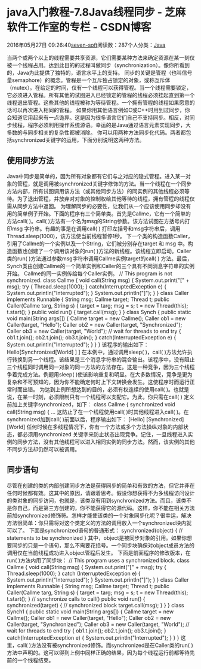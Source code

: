
# java入门教程-7.8Java线程同步 -  芝麻软件工作室的专栏 - CSDN博客


2016年05月27日 09:26:40[seven-soft](https://me.csdn.net/softn)阅读数：287个人分类：[Java																](https://blog.csdn.net/softn/article/category/6242590)



当两个或两个以上的线程需要共享资源，它们需要某种方法来确定资源在某一刻仅被一个线程占用。达到此目的的过程叫做同步（synchronization）。像你所看到的，Java为此提供了独特的，语言水平上的支持。
同步的关键是管程（也叫信号量semaphore）的概念。管程是一个互斥独占锁定的对象，或称互斥体（mutex）。在给定的时间，仅有一个线程可以获得管程。当一个线程需要锁定，它必须进入管程。所有其他的试图进入已经锁定的管程的线程必须挂起直到第一个线程退出管程。这些其他的线程被称为等待管程。一个拥有管程的线程如果愿意的话可以再次进入相同的管程。
如果你用其他语言例如C或C++时用到过同步，你会知道它用起来有一点诡异。这是因为很多语言它们自己不支持同步。相反，对同步线程，程序必须利用操作系统源语。幸运的是Java通过语言元素实现同步，大多数的与同步相关的复杂性都被消除。
你可以用两种方法同步化代码。两者都包括synchronized关键字的运用，下面分别说明这两种方法。
## 使用同步方法
Java中同步是简单的，因为所有对象都有它们与之对应的隐式管程。进入某一对象的管程，就是调用被synchronized关键字修饰的方法。当一个线程在一个同步方法内部，所有试图调用该方法（或其他同步方法）的同实例的其他线程必须等待。为了退出管程，并放弃对对象的控制权给其他等待的线程，拥有管程的线程仅需从同步方法中返回。
为理解同步的必要性，让我们从一个应该使用同步却没有用的简单例子开始。下面的程序有三个简单类。首先是Callme，它有一个简单的方法call( )。call( )方法有一个名为msg的String参数。该方法试图在方括号内打印msg
 字符串。有趣的事是在调用call( ) 打印左括号和msg字符串后，调用Thread.sleep(1000)，该方法使当前线程暂停1秒。
下一个类的构造函数Caller，引用了Callme的一个实例以及一个String，它们被分别存在target 和 msg 中。构造函数也创建了一个调用该对象的run( )方法的新线程。该线程立即启动。Caller类的run( )方法通过参数msg字符串调用Callme实例target的call(
 ) 方法。最后，Synch类由创建Callme的一个简单实例和Caller的三个具有不同消息字符串的实例开始。
Callme的同一实例传给每个Caller实例。
// This program is not synchronized.
class Callme {
void call(String msg) {
System.out.print("[" + msg);
try {
Thread.sleep(1000);
} catch(InterruptedException e) {
System.out.println("Interrupted");
}
System.out.println("]");
}
}
class Caller implements Runnable {
String msg;
Callme target;
Thread t;
public Caller(Callme targ, String s) {
target = targ;
msg = s;
t = new Thread(this);
t.start();
}
public void run() {
target.call(msg);
}
}
class Synch {
public static void main(String args[]) {
Callme target = new Callme();
Caller ob1 = new Caller(target, "Hello");
Caller ob2 = new Caller(target, "Synchronized");
Caller ob3 = new Caller(target, "World");
// wait for threads to end
try {
ob1.t.join();
ob2.t.join();
ob3.t.join();
} catch(InterruptedException e) {
System.out.println("Interrupted");
}
}
}
该程序的输出如下：
Hello[Synchronized[World]
]
]
在本例中，通过调用sleep( )，call( )方法允许执行转换到另一个线程。该结果是三个消息字符串的混合输出。该程序中，没有阻止三个线程同时调用同一对象的同一方法的方法存在。这是一种竞争，因为三个线程争着完成方法。例题用sleep(
 )使该影响重复和明显。在大多数情况，竞争是更为复杂和不可预知的，因为你不能确定何时上下文转换会发生。这使程序时而运行正常时而出错。
为达到上例所想达到的目的，必须有权连续的使用call( )。也就是说，在某一时刻，必须限制只有一个线程可以支配它。为此，你只需在call( ) 定义前加上关键字synchronized，如下：
class Callme {
synchronized void call(String msg) {
...
这防止了在一个线程使用call( )时其他线程进入call( )。在synchronized加到call( )前面以后，程序输出如下：
[Hello]
[Synchronized]
[World]
任何时候在多线程情况下，你有一个方法或多个方法操纵对象的内部状态，都必须用synchronized 关键字来防止状态出现竞争。记住，一旦线程进入实例的同步方法，没有其他线程可以进入相同实例的同步方法。然而，该实例的其他不同步方法却仍然可以被调用。
## 同步语句
尽管在创建的类的内部创建同步方法是获得同步的简单和有效的方法，但它并非在任何时候都有效。这其中的原因，请跟着思考。假设你想获得不为多线程访问设计的类对象的同步访问，也就是，该类没有用到synchronized方法。而且，该类不是你自己，而是第三方创建的，你不能获得它的源代码。这样，你不能在相关方法前加synchronized修饰符。怎样才能使该类的一个对象同步化呢？很幸运，解决方法很简单：你只需将对这个类定义的方法的调用放入一个synchronized块内就可以了。
下面是synchronized语句的普通形式：
synchronized(object) {
// statements to be synchronized
}
其中，object是被同步对象的引用。如果你想要同步的只是一个语句，那么不需要花括号。一个同步块确保对object成员方法的调用仅在当前线程成功进入object管程后发生。
下面是前面程序的修改版本，在run( )方法内用了同步块：
// This program uses a synchronized block.
class Callme {
void call(String msg) {
System.out.print("[" + msg);
try {
Thread.sleep(1000);
} catch (InterruptedException e) {
System.out.println("Interrupted");
}
System.out.println("]");
}
}
class Caller implements Runnable {
String msg;
Callme target;
Thread t;
public Caller(Callme targ, String s) {
target = targ;
msg = s;
t = new Thread(this);
t.start();
}
// synchronize calls to call()
public void run() {
synchronized(target) { // synchronized block
target.call(msg);
}
}
}
class Synch1 {
public static void main(String args[]) {
Callme target = new Callme();
Caller ob1 = new Caller(target, "Hello");
Caller ob2 = new Caller(target, "Synchronized");
Caller ob3 = new Caller(target, "World");
// wait for threads to end
try {
ob1.t.join();
ob2.t.join();
ob3.t.join();
} catch(InterruptedException e) {
System.out.println("Interrupted");
}
}
}
这里，call( )方法没有被synchronized修饰。而synchronized是在Caller类的run( )方法中声明的。这可以得到上例中同样正确的结果，因为每个线程运行前都等待先前的一个线程结束。

